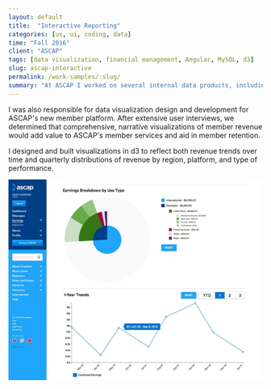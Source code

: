 ```yaml
---
layout: default
title:  "Interactive Reporting"
categories: [ux, ui, coding, data]
time: "Fall 2016"
client: "ASCAP"
tags: [data visualization, financial management, Angular, MySQL, d3]
slug: ascap-interactive
permalink: /work-samples/:slug/
summary: "At ASCAP I worked on several internal data products, including interactive reporting tools for members."
---
```


I was also responsible for data visualization design and development for ASCAP's new member platform. After extensive user interviews, we determined that comprehensive, narrative visualizations of member revenue would add value to ASCAP's member services and aid in member retention.

I designed and built visualizations in d3 to reflect both revenue trends over time and quarterly distributions of revenue by region, platform, and type of performance.

<div class="device border-desktop">
	<a href="https://player.vimeo.com/video/348491395" data-featherlight="iframe" data-featherlight-iframe-frameborder="0" data-featherlight-iframe-width="640" data-featherlight-iframe-height="480" data-featherlight-iframe-max-width="100%"  data-featherlight-iframe-allow="autoplay; encrypted-media" data-featherlight-iframe-allowfullscreen="true" class="device-interior"><img src="/assets/images/posts/ascap-interactive-preview.jpg" alt="Interactions for ASCAP Member Database." title="Interactions for ASCAP Member Database." class="device-interior"></a>
</div>